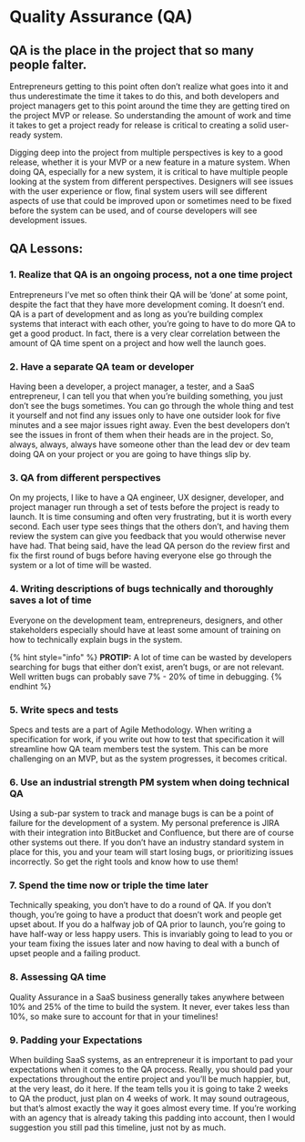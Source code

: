 # Quality Assurance \(QA\)

## QA is the place in the project that so many people falter. 

Entrepreneurs getting to this point often don’t realize what goes into it and thus underestimate the time it takes to do this, and both developers and project managers get to this point around the time they are getting tired on the project MVP or release. So understanding the amount of work and time it takes to get a project ready for release is critical to creating a solid user-ready system.    


Digging deep into the project from multiple perspectives is key to a good release, whether it is your MVP or a new feature in a mature system. When doing QA, especially for a new system, it is critical to have multiple people looking at the system from different perspectives. Designers will see issues with the user experience or flow, final system users will see different aspects of use that could be improved upon or sometimes need to be fixed before the system can be used, and of course developers will see development issues.  


## QA Lessons:

### 1. Realize that QA is an ongoing process, not a one time project

Entrepreneurs I’ve met so often think their QA will be ‘done’ at some point, despite the fact that they have more development coming. It doesn’t end. QA is a part of development and as long as you’re building complex systems that interact with each other, you’re going to have to do more QA to get a good product. In fact, there is a very clear correlation between the amount of QA time spent on a project and how well the launch goes.

### 2. Have a separate QA team or developer

Having been a developer, a project manager, a tester, and a SaaS entrepreneur, I can tell you that when you’re building something, you just don’t see the bugs sometimes. You can go through the whole thing and test it yourself and not find any issues only to have one outsider look for five minutes and a see major issues right away. Even the best developers don’t see the issues in front of them when their heads are in the project. So, always, always, always have someone other than the lead dev or dev team doing QA on your project or you are going to have things slip by.

### 3. QA from different perspectives

On my projects, I like to have a QA engineer, UX designer, developer, and project manager run through a set of tests before the project is ready to launch. It is time consuming and often very frustrating, but it is worth every second. Each user type sees things that the others don’t, and having them review the system can give you feedback that you would otherwise never have had. That being said, have the lead QA person do the review first and fix the first round of bugs before having everyone else go through the system or a lot of time will be wasted.

### 4. Writing descriptions of bugs technically and thoroughly saves a lot of time

Everyone on the development team, entrepreneurs, designers, and other stakeholders especially should have at least some amount of training on how to technically explain bugs in the system.

{% hint style="info" %}
**PROTIP:** A lot of time can be wasted by developers searching for bugs that either don’t exist, aren’t bugs, or are not relevant. Well written bugs can probably save 7% - 20% of time in debugging.
{% endhint %}

### 5. Write specs and tests

Specs and tests are a part of Agile Methodology. When writing a specification for work, if you write out how to test that specification it will streamline how QA team members test the system. This can be more challenging on an MVP, but as the system progresses, it becomes critical.

### 6. Use an industrial strength PM system when doing technical QA

Using a sub-par system to track and manage bugs is can be a point of failure for the development of a system. My personal preference is JIRA with their integration into BitBucket and Confluence, but there are of course other systems out there. If you don’t have an industry standard system in place for this, you and your team will start losing bugs, or prioritizing issues incorrectly. So get the right tools and know how to use them!

### 7. Spend the time now or triple the time later

Technically speaking, you don’t have to do a round of QA. If you don’t though, you’re going to have a product that doesn’t work and people get upset about. If you do a halfway job of QA prior to launch, you’re going to have half-way or less happy users. This is invariably going to lead to you or your team fixing the issues later and now having to deal with a bunch of upset people and a failing product.

### 8. Assessing QA time

Quality Assurance in a SaaS business generally takes anywhere between 10% and 25% of the time to build the system. It never, ever takes less than 10%, so make sure to account for that in your timelines!

### 9. Padding your Expectations

When building SaaS systems, as an entrepreneur it is important to pad your expectations when it comes to the QA process. Really, you should pad your expectations throughout the entire project and you’ll be much happier, but, at the very least, do it here. If the team tells you it is going to take 2 weeks to QA the product, just plan on 4 weeks of work. It may sound outrageous, but that’s almost exactly the way it goes almost every time. If you’re working with an agency that is already taking this padding into account, then I would suggestion you still pad this timeline, just not by as much.


